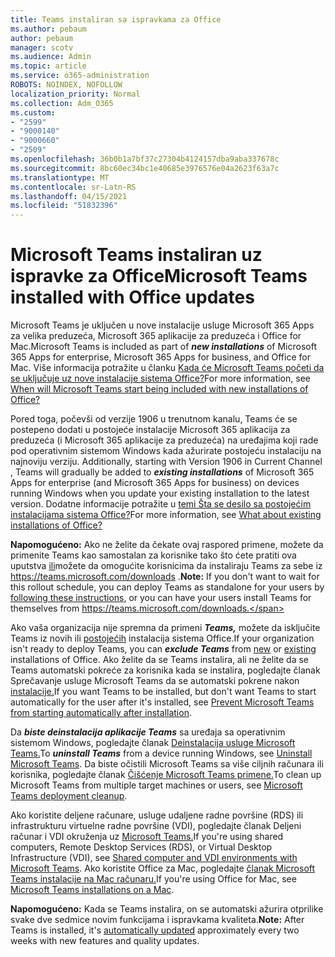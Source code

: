 ```yaml
---
title: Teams instaliran sa ispravkama za Office
ms.author: pebaum
author: pebaum
manager: scotv
ms.audience: Admin
ms.topic: article
ms.service: o365-administration
ROBOTS: NOINDEX, NOFOLLOW
localization_priority: Normal
ms.collection: Adm_O365
ms.custom:
- "2599"
- "9000140"
- "9000660"
- "2509"
ms.openlocfilehash: 36b0b1a7bf37c27304b4124157dba9aba337678c
ms.sourcegitcommit: 8bc60ec34bc1e40685e3976576e04a2623f63a7c
ms.translationtype: MT
ms.contentlocale: sr-Latn-RS
ms.lasthandoff: 04/15/2021
ms.locfileid: "51832396"
---
```

# <a name="microsoft-teams-installed-with-office-updates"></a><span data-ttu-id="bf77f-102">Microsoft Teams instaliran uz ispravke za Office</span><span class="sxs-lookup"><span data-stu-id="bf77f-102">Microsoft Teams installed with Office updates</span></span>

<span data-ttu-id="bf77f-103">Microsoft Teams je uključen  u nove instalacije usluge Microsoft 365 Apps za velika preduzeća, Microsoft 365 aplikacije za preduzeća i Office for Mac.</span><span class="sxs-lookup"><span data-stu-id="bf77f-103">Microsoft Teams is included as part of ***new installations*** of Microsoft 365 Apps for enterprise, Microsoft 365 Apps for business, and Office for Mac.</span></span> <span data-ttu-id="bf77f-104">Više informacija potražite u članku [Kada će Microsoft Teams početi da se uključuje uz nove instalacije sistema Office?](https://docs.microsoft.com/deployoffice/teams-install#when-will-microsoft-teams-start-being-included-with-new-installations-of-microsoft-365-apps)</span><span class="sxs-lookup"><span data-stu-id="bf77f-104">For more information, see [When will Microsoft Teams start being included with new installations of Office?](https://docs.microsoft.com/deployoffice/teams-install#when-will-microsoft-teams-start-being-included-with-new-installations-of-microsoft-365-apps)</span></span>

<span data-ttu-id="bf77f-105">Pored toga, počevši od verzije 1906 u trenutnom kanalu, Teams će se postepeno dodati u postojeće instalacije Microsoft 365 aplikacija za preduzeća (i Microsoft 365 aplikacije za preduzeća) na uređajima koji rade pod operativnim sistemom Windows kada ažurirate postojeću instalaciju na najnoviju verziju. </span><span class="sxs-lookup"><span data-stu-id="bf77f-105">Additionally, starting with Version 1906 in Current Channel , Teams will gradually be added to ***existing installations*** of Microsoft 365 Apps for enterprise (and Microsoft 365 Apps for business) on devices running Windows when you update your existing installation to the latest version.</span></span> <span data-ttu-id="bf77f-106">Dodatne informacije potražite u [temi Šta se desilo sa postojećim instalacijama sistema Office?](https://docs.microsoft.com/deployoffice/teams-install#what-about-existing-installations-of-microsoft-365-apps)</span><span class="sxs-lookup"><span data-stu-id="bf77f-106">For more information, see [What about existing installations of Office?](https://docs.microsoft.com/deployoffice/teams-install#what-about-existing-installations-of-microsoft-365-apps)</span></span>

<span data-ttu-id="bf77f-107">**Napomogućeno:** Ako ne želite da čekate ovaj raspored primene, možete da primenite Teams kao samostalan za korisnike tako što ćete pratiti ova uputstva [ili](https://docs.microsoft.com/MicrosoftTeams/msi-deployment)možete da omogućite korisnicima da instaliraju Teams za sebe iz https://teams.microsoft.com/downloads .</span><span class="sxs-lookup"><span data-stu-id="bf77f-107">**Note:** If you don't want to wait for this rollout schedule, you can deploy Teams as standalone for your users by [following these instructions](https://docs.microsoft.com/MicrosoftTeams/msi-deployment), or you can have your users install Teams for themselves from https://teams.microsoft.com/downloads.</span></span>

<span data-ttu-id="bf77f-108">Ako vaša organizacija nije spremna da primeni ***Teams,*** [](https://docs.microsoft.com/deployoffice/teams-install#how-to-exclude-microsoft-teams-from-new-installations-of-microsoft-365-apps) možete da isključite Teams iz novih ili [postojećih](https://docs.microsoft.com/deployoffice/teams-install#use-group-policy-to-control-the-installation-of-microsoft-teams) instalacija sistema Office.</span><span class="sxs-lookup"><span data-stu-id="bf77f-108">If your organization isn't ready to deploy Teams, you can ***exclude Teams*** from [new](https://docs.microsoft.com/deployoffice/teams-install#how-to-exclude-microsoft-teams-from-new-installations-of-microsoft-365-apps) or [existing](https://docs.microsoft.com/deployoffice/teams-install#use-group-policy-to-control-the-installation-of-microsoft-teams) installations of Office.</span></span> <span data-ttu-id="bf77f-109">Ako želite da se Teams instalira, ali ne želite da se Teams automatski pokreće za korisnika kada se instalira, pogledajte članak Sprečavanje usluge Microsoft Teams da se automatski pokrene nakon [instalacije.](https://docs.microsoft.com/deployoffice/teams-install#use-group-policy-to-prevent-microsoft-teams-from-starting-automatically-after-installation)</span><span class="sxs-lookup"><span data-stu-id="bf77f-109">If you want Teams to be installed, but don't want Teams to start automatically for the user after it's installed, see [Prevent Microsoft Teams from starting automatically after installation](https://docs.microsoft.com/deployoffice/teams-install#use-group-policy-to-prevent-microsoft-teams-from-starting-automatically-after-installation).</span></span>

<span data-ttu-id="bf77f-110">Da ***biste deinstalacija aplikacije Teams*** sa uređaja sa operativnim sistemom Windows, pogledajte članak [Deinstalacija usluge Microsoft Teams.](https://support.office.com/article/uninstall-microsoft-teams-3b159754-3c26-4952-abe7-57d27f5f4c81)</span><span class="sxs-lookup"><span data-stu-id="bf77f-110">To ***uninstall Teams*** from a device running Windows, see [Uninstall Microsoft Teams](https://support.office.com/article/uninstall-microsoft-teams-3b159754-3c26-4952-abe7-57d27f5f4c81).</span></span> <span data-ttu-id="bf77f-111">Da biste očistili Microsoft Teams sa više ciljnih računara ili korisnika, pogledajte članak [Čišćenje Microsoft Teams primene.](https://docs.microsoft.com/microsoftteams/scripts/powershell-script-teams-deployment-clean-up)</span><span class="sxs-lookup"><span data-stu-id="bf77f-111">To clean up Microsoft Teams from multiple target machines or users, see [Microsoft Teams deployment cleanup](https://docs.microsoft.com/microsoftteams/scripts/powershell-script-teams-deployment-clean-up).</span></span>

<span data-ttu-id="bf77f-112">Ako koristite deljene računare, usluge udaljene radne površine (RDS) ili infrastrukturu virtuelne radne površine (VDI), pogledajte članak Deljeni računar i VDI okruženja uz [Microsoft Teams.](https://docs.microsoft.com/deployoffice/teams-install#shared-computer-and-vdi-environments-with-microsoft-teams)</span><span class="sxs-lookup"><span data-stu-id="bf77f-112">If you're using shared computers, Remote Desktop Services (RDS), or Virtual Desktop Infrastructure (VDI), see [Shared computer and VDI environments with Microsoft Teams](https://docs.microsoft.com/deployoffice/teams-install#shared-computer-and-vdi-environments-with-microsoft-teams).</span></span> <span data-ttu-id="bf77f-113">Ako koristite Office za Mac, pogledajte [članak Microsoft Teams instalacije na Mac računaru.](https://docs.microsoft.com/deployoffice/teams-install#microsoft-teams-installations-on-a-mac)</span><span class="sxs-lookup"><span data-stu-id="bf77f-113">If you're using Office for Mac, see [Microsoft Teams installations on a Mac](https://docs.microsoft.com/deployoffice/teams-install#microsoft-teams-installations-on-a-mac).</span></span>

<span data-ttu-id="bf77f-114">**Napomogućeno:** Kada se Teams instalira, [](https://docs.microsoft.com/deployoffice/teams-install#feature-and-quality-updates-for-microsoft-teams) on se automatski ažurira otprilike svake dve sedmice novim funkcijama i ispravkama kvaliteta.</span><span class="sxs-lookup"><span data-stu-id="bf77f-114">**Note:** After Teams is installed, it's [automatically updated](https://docs.microsoft.com/deployoffice/teams-install#feature-and-quality-updates-for-microsoft-teams) approximately every two weeks with new features and quality updates.</span></span> 